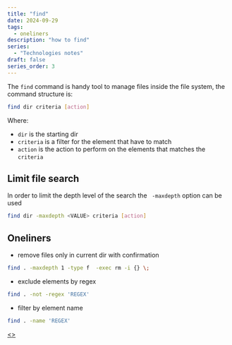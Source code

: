 ```yaml
---
title: "find"
date: 2024-09-29
tags:
  - oneliners
description: "how to find"
series:
  - "Technologies notes"
draft: false
series_order: 3
---
```


The `find` command is handy tool to manage files inside the file system, the command structure is:

```bash
find dir criteria [action]
```

Where:

- `dir` is the starting dir
- `criteria` is a filter for the element that have to match
- `action` is the action to perform on the elements that matches the `criteria`

## Limit file search

In order to limit the depth level of the search the ` -maxdepth` option can be used

```bash
find dir -maxdepth <VALUE> criteria [action]
```

## Oneliners

- remove files only in current dir with confirmation

```bash
find . -maxdepth 1 -type f  -exec rm -i {} \;
```

- exclude elements by regex

```bash
find . -not -regex 'REGEX'
```

- filter by element name

```bash
find . -name 'REGEX'
```

[<](pages/technologies/awk.md)[>](pages/technologies/github_actions.md)
